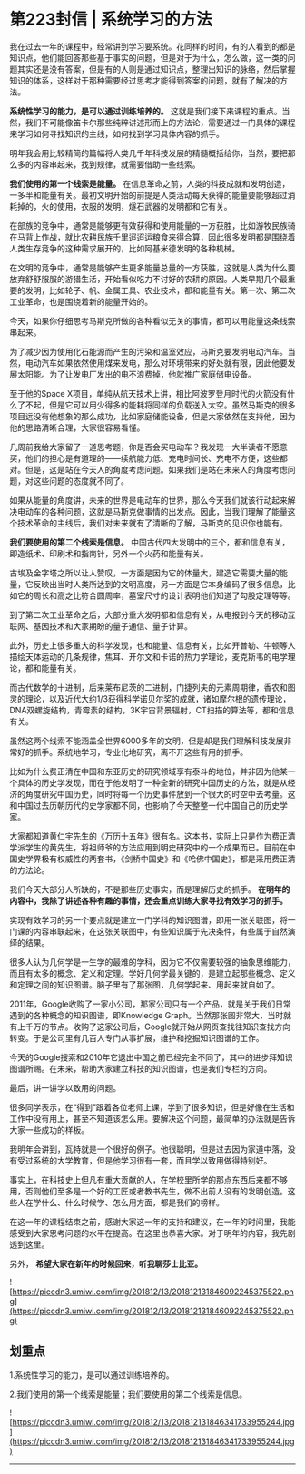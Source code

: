 # 第223封信 | 系统学习的方法

我在过去一年的课程中，经常讲到学习要系统。花同样的时间，有的人看到的都是知识点，他们能回答那些基于事实的问题，但是对于为什么，怎么做，这一类的问题其实还是没有答案，但是有的人则是通过知识点，整理出知识的脉络，然后掌握知识的体系，这样对于那种需要经过思考才能得到答案的问题，就有了解决的方法。

 **系统性学习的能力，是可以通过训练培养的。** 这就是我们接下来课程的重点。当然，我们不可能像笛卡尔那些纯粹讲述形而上的方法论，需要通过一门具体的课程来学习如何寻找知识的主线，如何找到学习具体内容的抓手。

明年我会用比较精简的篇幅将人类几千年科技发展的精髓概括给你，当然，要把那么多的内容串起来，找到规律，就需要借助一些线索。

 **我们使用的第一个线索是能量。** 在信息革命之前，人类的科技成就和发明创造，一多半和能量有关。最初文明开始的前提是人类活动每天获得的能量要能够超过消耗掉的，火的使用，衣服的发明，燧石武器的发明都和它有关。

在部族的竞争中，通常是能够更有效获得和使用能量的一方获胜，比如游牧民族骑在马背上作战，就比农耕民族千里迢迢运粮食来得合算，因此很多发明都是围绕着人类生存竞争的这种需求展开的，比如阿基米德发明的各种机械。

在文明的竞争中，通常是能够产生更多能量总量的一方获胜，这就是人类为什么要放弃舒舒服服的游猎生活，开始看似吃力不讨好的农耕的原因。人类早期几个最重要的发明，比如轮子、帆、金属工具、农业技术，都和能量有关。第一次、第二次工业革命，也是围绕着新的能量开始的。

今天，如果你仔细思考马斯克所做的各种看似无关的事情，都可以用能量这条线索串起来。

为了减少因为使用化石能源而产生的污染和温室效应，马斯克要发明电动汽车。当然，电动汽车如果依然使用煤来发电，那么对环境带来的好处就有限，因此他要发展太阳能。为了让发电厂发出的电不浪费掉，他就推广家庭储电设备。

至于他的Space X项目，单纯从航天技术上讲，相比阿波罗登月时代的火箭没有什么了不起，但是它可以用少得多的能耗将同样的负载送入太空。虽然马斯克的很多项目远没有他想象的那么成功，比如家庭储能设备，但是大家依然在支持他，因为他的思路清晰合理，大家很容易看懂。

几周前我给大家留了一道思考题，你是否会买电动车？我发现一大半读者不愿意买，他们的担心是有道理的——续航能力低、充电时间长、充电不方便，这些都对。但是，这是站在今天人的角度考虑问题。如果我们是站在未来人的角度考虑问题，对这些问题的态度就不同了。

如果从能量的角度讲，未来的世界是电动车的世界，那么今天我们就该行动起来解决电动车的各种问题，这就是马斯克做事情的出发点。因此，当我们理解了能量这个技术革命的主线后，我们对未来就有了清晰的了解，马斯克的见识你也能有。

 **我们要使用的第二个线索是信息。** 中国古代四大发明中的三个，都和信息有关，即造纸术、印刷术和指南针，另外一个火药和能量有关。

古埃及金字塔之所以让人赞叹，一方面是因为它的体量大，建造它需要大量的能量，它反映出当时人类所达到的文明高度，另一方面是它本身编码了很多信息，比如它的周长和高之比符合圆周率，墓室尺寸的设计表明他们知道了勾股定理等等。

到了第二次工业革命之后，大部分重大发明都和信息有关，从电报到今天的移动互联网、基因技术和大家期盼的量子通信、量子计算。

此外，历史上很多重大的科学发现，也和能量、信息有关，比如开普勒、牛顿等人描绘天体运动的几条规律，焦耳、开尔文和卡诺的热力学理论，麦克斯韦的电学理论，都和能量有关。

而古代数学的十进制，后来莱布尼茨的二进制，门捷列夫的元素周期律，香农和图灵的理论，以及近代大约1/3获得科学诺贝尔奖的成就，诸如摩尔根的遗传理论，DNA双螺旋结构，青霉素的结构，3K宇宙背景辐射，CT扫描的算法等，都和信息有关。

虽然这两个线索不能涵盖全世界6000多年的文明，但是却是我们理解科技发展非常好的抓手。系统地学习，专业化地研究，离不开这些有用的抓手。

比如为什么费正清在中国和东亚历史的研究领域享有泰斗的地位，并非因为他某一个具体的历史学发现，而在于他发明了一种全新的研究中国历史的方法，就是从经济的角度研究中国历史，同时将每一个历史事件放到一个很大的时空中去考量。这和中国过去历朝历代的史学家都不同，也影响了今天整整一代中国自己的历史学家。

大家都知道黄仁宇先生的《万历十五年》很有名。这本书，实际上只是作为费正清学派学生的黄先生，将祖师爷的方法应用到明史研究中的一个成果而已。目前在中国史学界极有权威性的两套书，《剑桥中国史》和《哈佛中国史》，都是采用费正清的方法论。

我们今天大部分人所缺的，不是那些历史事实，而是理解历史的抓手。 **在明年的内容中，我除了讲述各种有趣的事情，还会重点训练大家寻找有效学习的抓手。**

实现有效学习的另一个要点就是建立一门学科的知识图谱，即用一张关联图，将一门课的内容串联起来，在这张关联图中，有些知识属于先决条件，有些属于自然演绎的结果。

很多人认为几何学是一生学的最难的学科，因为它不仅需要较强的抽象思维能力，而且有太多的概念、定义和定理。学好几何学最关键的，是建立起那些概念、定义和定理之间的知识图谱。脑子里有了那张图，几何学起来、用起来就自如了。

2011年，Google收购了一家小公司，那家公司只有一个产品，就是关于我们日常遇到的各种概念的知识图谱，即Knowledge Graph。当然那张图非常大，当时就有上千万的节点。收购了这家公司后，Google就开始从网页查找往知识查找方向转变。于是公司里有几百人专门从事扩展，维护和挖掘知识图谱的工作。

今天的Google搜索和2010年它退出中国之前已经完全不同了，其中的进步拜知识图谱所赐。在未来，帮助大家建立科技的知识图谱，也是我们专栏的方向。

最后，讲一讲学以致用的问题。

很多同学表示，在“得到”跟着各位老师上课，学到了很多知识，但是好像在生活和工作中没有用上，甚至不知道该怎么用。要解决这个问题，最简单的办法就是告诉大家一些成功的样板。

我明年会讲到，瓦特就是一个很好的例子。他很聪明，但是过去因为家道中落，没有受过系统的大学教育，但是他学习很有一套，而且学以致用做得特别好。

事实上，在科技史上但凡有重大贡献的人，在学校里所学的那点东西后来都不够用，否则他们至多是一个好的工匠或者教书先生，做不出前人没有的发明创造。这些人在学什么、什么时候学、怎么用方面，都是我们的榜样。

在这一年的课程结束之前，感谢大家这一年的支持和建议，在一年的时间里，我能感受到大家思考问题的水平在提高。在这里也恭喜大家。对于明年的内容，我先剧透到这里。

另外， **希望大家在新年的时候回来，听我聊莎士比亚。**

![https://piccdn3.umiwi.com/img/201812/13/201812131846092245375522.png](https://piccdn3.umiwi.com/img/201812/13/201812131846092245375522.png)

## 划重点

1.系统性学习的能力，是可以通过训练培养的。

2.我们使用的第一个线索是能量；我们要使用的第二个线索是信息。

![https://piccdn3.umiwi.com/img/201812/13/201812131846341733955244.jpg](https://piccdn3.umiwi.com/img/201812/13/201812131846341733955244.jpg)

---
